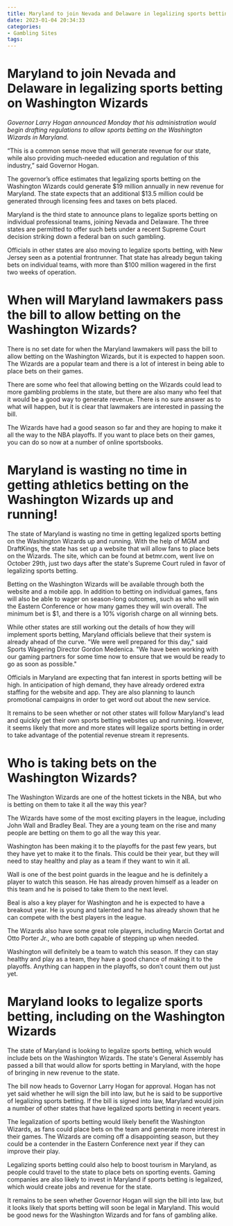 ```yaml
---
title: Maryland to join Nevada and Delaware in legalizing sports betting on Washington Wizards
date: 2023-01-04 20:34:33
categories:
- Gambling Sites
tags:
---
```



#  Maryland to join Nevada and Delaware in legalizing sports betting on Washington Wizards

_Governor Larry Hogan announced Monday that his administration would begin drafting regulations to allow sports betting on the Washington Wizards in Maryland._

“This is a common sense move that will generate revenue for our state, while also providing much-needed education and regulation of this industry,” said Governor Hogan.

The governor’s office estimates that legalizing sports betting on the Washington Wizards could generate $19 million annually in new revenue for Maryland. The state expects that an additional $13.5 million could be generated through licensing fees and taxes on bets placed.

Maryland is the third state to announce plans to legalize sports betting on individual professional teams, joining Nevada and Delaware. The three states are permitted to offer such bets under a recent Supreme Court decision striking down a federal ban on such gambling.

Officials in other states are also moving to legalize sports betting, with New Jersey seen as a potential frontrunner. That state has already begun taking bets on individual teams, with more than $100 million wagered in the first two weeks of operation.

#  When will Maryland lawmakers pass the bill to allow betting on the Washington Wizards?

There is no set date for when the Maryland lawmakers will pass the bill to allow betting on the Washington Wizards, but it is expected to happen soon. The Wizards are a popular team and there is a lot of interest in being able to place bets on their games.

There are some who feel that allowing betting on the Wizards could lead to more gambling problems in the state, but there are also many who feel that it would be a good way to generate revenue. There is no sure answer as to what will happen, but it is clear that lawmakers are interested in passing the bill.

The Wizards have had a good season so far and they are hoping to make it all the way to the NBA playoffs. If you want to place bets on their games, you can do so now at a number of online sportsbooks.

#  Maryland is wasting no time in getting athletics betting on the Washington Wizards up and running!

The state of Maryland is wasting no time in getting legalized sports betting on the Washington Wizards up and running. With the help of MGM and DraftKings, the state has set up a website that will allow fans to place bets on the Wizards. The site, which can be found at betmr.com, went live on October 29th, just two days after the state's Supreme Court ruled in favor of legalizing sports betting.

Betting on the Washington Wizards will be available through both the website and a mobile app. In addition to betting on individual games, fans will also be able to wager on season-long outcomes, such as who will win the Eastern Conference or how many games they will win overall. The minimum bet is $1, and there is a 10% vigorish charge on all winning bets.

While other states are still working out the details of how they will implement sports betting, Maryland officials believe that their system is already ahead of the curve. "We were well prepared for this day," said Sports Wagering Director Gordon Medenica. "We have been working with our gaming partners for some time now to ensure that we would be ready to go as soon as possible."

Officials in Maryland are expecting that fan interest in sports betting will be high. In anticipation of high demand, they have already ordered extra staffing for the website and app. They are also planning to launch promotional campaigns in order to get word out about the new service.

It remains to be seen whether or not other states will follow Maryland's lead and quickly get their own sports betting websites up and running. However, it seems likely that more and more states will legalize sports betting in order to take advantage of the potential revenue stream it represents.

#  Who is taking bets on the Washington Wizards?

The Washington Wizards are one of the hottest tickets in the NBA, but who is betting on them to take it all the way this year?

The Wizards have some of the most exciting players in the league, including John Wall and Bradley Beal. They are a young team on the rise and many people are betting on them to go all the way this year.

Washington has been making it to the playoffs for the past few years, but they have yet to make it to the finals. This could be their year, but they will need to stay healthy and play as a team if they want to win it all.

Wall is one of the best point guards in the league and he is definitely a player to watch this season. He has already proven himself as a leader on this team and he is poised to take them to the next level.

Beal is also a key player for Washington and he is expected to have a breakout year. He is young and talented and he has already shown that he can compete with the best players in the league.

The Wizards also have some great role players, including Marcin Gortat and Otto Porter Jr., who are both capable of stepping up when needed.

Washington will definitely be a team to watch this season. If they can stay healthy and play as a team, they have a good chance of making it to the playoffs. Anything can happen in the playoffs, so don’t count them out just yet.

#  Maryland looks to legalize sports betting, including on the Washington Wizards

The state of Maryland is looking to legalize sports betting, which would include bets on the Washington Wizards. The state's General Assembly has passed a bill that would allow for sports betting in Maryland, with the hope of bringing in new revenue to the state.

The bill now heads to Governor Larry Hogan for approval. Hogan has not yet said whether he will sign the bill into law, but he is said to be supportive of legalizing sports betting. If the bill is signed into law, Maryland would join a number of other states that have legalized sports betting in recent years.

The legalization of sports betting would likely benefit the Washington Wizards, as fans could place bets on the team and generate more interest in their games. The Wizards are coming off a disappointing season, but they could be a contender in the Eastern Conference next year if they can improve their play.

Legalizing sports betting could also help to boost tourism in Maryland, as people could travel to the state to place bets on sporting events. Gaming companies are also likely to invest in Maryland if sports betting is legalized, which would create jobs and revenue for the state.

It remains to be seen whether Governor Hogan will sign the bill into law, but it looks likely that sports betting will soon be legal in Maryland. This would be good news for the Washington Wizards and for fans of gambling alike.